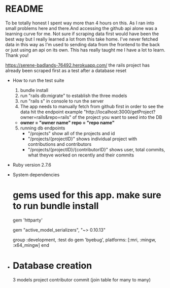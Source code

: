 # README
To be totally honest I spent way more than 4 hours on this. As I ran into small problems here and there.And accessing the github api alone was a learning curve for me. Not sure if scraping data first would have been the best way but I really learned a lot from this take home. I've never fetched data in this way as I'm used to sending data from the frontend to the back or just using an api on its own. This has really taught me I have a lot to learn. Thank you!

https://serene-badlands-76492.herokuapp.com/
the rails project has already been scraped first as a test after a database reset

* How to run the test suite
    1. bundle install
    2. run "rails db:migrate" to establish the three models
    3. run "rails s" in console to run the server
    4. The app needs to manually fetch from github first in order to see the data
    hit the endpoint example "http://localhost:3000/getProject?owner=rails&repo=rails"  of the project you want to seed into the DB
    - **owner = "owner name" repo = "repo name"**
    5. running db endpoints
        - "/projects" show all of the projects and id
        - "/projects/{projectID}" shows individual project with contributions and contributors
        - "/projects/{projectID}/{contributorID}" shows user, total commits, what theyve worked on recently and their commits

* Ruby version
    2.7.6
* System dependencies
    # gems used for this app. make sure to run bundle install
    gem 'httparty'
    
    gem "active_model_serializers", "~> 0.10.13"
    
    group :development, :test do
        <!-- # Call 'byebug' anywhere in the code to stop execution and get a debugger console -->
        gem 'byebug', platforms: [:mri, :mingw, :x64_mingw]
    end

    

* # Database creation
    3 models 
    project
    contributor
    commit (join table for many to many)

